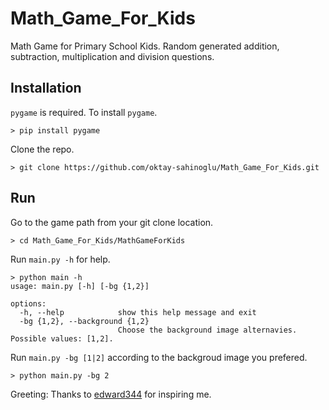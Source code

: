 # Math_Game_For_Kids
Math Game for Primary School Kids. Random generated addition, subtraction, multiplication and division questions.

## Installation
`pygame` is required. To install `pygame`.

```
> pip install pygame
```

Clone the repo.

```
> git clone https://github.com/oktay-sahinoglu/Math_Game_For_Kids.git
```

## Run
Go to the game path from your git clone location.

```
> cd Math_Game_For_Kids/MathGameForKids
```

Run `main.py -h` for help.

```
> python main -h
usage: main.py [-h] [-bg {1,2}]

options:
  -h, --help            show this help message and exit
  -bg {1,2}, --background {1,2}
                        Choose the background image alternavies. Possible values: [1,2].
```

Run `main.py -bg [1|2]` according to the backgroud image you prefered.

```
> python main.py -bg 2
```


Greeting: Thanks to [edward344](https://github.com/edward344) for inspiring me.
